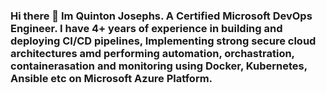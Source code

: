 ### Hi there 👋 Im Quinton Josephs. A Certified Microsoft DevOps Engineer. I have 4+ years of experience in building and deploying CI/CD pipelines, Implementing strong secure cloud architectures amd performing automation, orchastration, containerasation and monitoring using Docker, Kubernetes, Ansible etc on Microsoft Azure Platform. 

<!--
**devleverage/devleverage** is a ✨ _special_ ✨ repository because its `README.md` (this file) appears on your GitHub profile.

Here are some ideas to get you started:

- 🔭 I’m currently working on ...
- 🌱 I’m currently learning ...
- 👯 I’m looking to collaborate on ...
- 🤔 I’m looking for help with ...
- 💬 Ask me about ...
- 📫 How to reach me: ...
- 😄 Pronouns: ...
- ⚡ Fun fact: ...
-->
